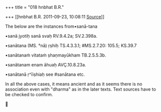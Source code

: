 +++
title = "018 hnbhat B.R."

+++
[[hnbhat B.R.	2011-09-23, 10:08:11 [Source](https://groups.google.com/g/samskrita/c/4iauhWc1SZE)]]



  

The below are the instances from•sanā-tana

  

•sanā jyotiḥ sanā svaḥ RV.9.4.2a; SV.2.398a.

•sanātana (MS. °nā) ṛṣhiḥ TS.4.3.3.1; #MS.2.7.20: 105.5; KS.39.7

•sanātanaṁ vitataṁ ṣhaṇmayūkham TB.2.5.5.3b.

•sanātanam enam āhuaḥ AVÇ.10.8.23a.

•sanātanā ṛ^īiṣhiaḥ see #sanātana etc.

  

In all the above cases, it means ancient and as it seems there is no association even with "dharma" as in the later texts. Text sources have to be checked to confirm.



